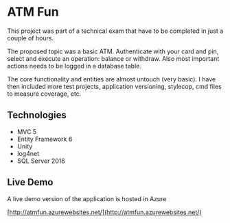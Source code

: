 # ATM Fun

This project was part of a technical exam that have to be completed in just a couple of hours.

The proposed topic was a basic ATM. Authenticate with your card and pin, select and execute an operation: balance or withdraw. Also most important actions needs to be logged in a database table.

The core functionality and entities are almost untouch (very basic). I have then included more test projects, application versioning, stylecop, cmd files to measure coverage, etc.

## Technologies

- MVC 5
- Entity Framework 6
- Unity
- log4net
- SQL Server 2016

## Live Demo

A live demo version of the application is hosted in Azure

[http://atmfun.azurewebsites.net/](http://atmfun.azurewebsites.net/)
